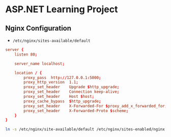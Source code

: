 # ASP.NET Learning Project

## Nginx Configuration

- `/etc/nginx/sites-available/default`

```conf
server {
	listen 80;

	server_name localhost;

	location / {
		proxy_pass	http://127.0.0.1:5000;
		proxy_http_version	1.1;
		proxy_set_header	Upgrade $http_upgrade;
		proxy_set_header 	Connection keep-alive;
		proxy_set_header	Host $host;
		proxy_cache_bypass	$http_upgrade;
		proxy_set_header	X-Forwarded-For $proxy_add_x_forwarded_for;
		proxy_set_header	X-Forwarded-Proto $scheme;
	}
}
```

```sh
ln -s /etc/nginx/site-available/default /etc/nginx/sites-enabled/nginx
```

